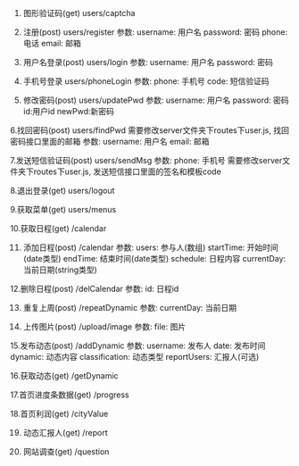 1. 图形验证码(get)
users/captcha

2. 注册(post)
users/register
参数:
username: 用户名
password: 密码
phone: 电话
email: 邮箱

3. 用户名登录(post)
users/login
参数:
username: 用户名
password: 密码

4. 手机号登录
users/phoneLogin
参数: 
phone: 手机号
code: 短信验证码

5. 修改密码(post)
users/updatePwd
参数:
username: 用户名
password: 密码
id:用户id
newPwd:新密码

6.找回密码(post)
users/findPwd
需要修改server文件夹下routes下user.js, 找回密码接口里面的邮箱
参数:
username: 用户名
email: 邮箱

7.发送短信验证码(post)
users/sendMsg
参数:
phone: 手机号
需要修改server文件夹下routes下user.js, 发送短信接口里面的签名和模板code

8.退出登录(get)
users/logout

9.获取菜单(get)
users/menus

10.获取日程(get)
/calendar

11. 添加日程(post)
/calendar
参数:
users: 参与人(数组)
startTime: 开始时间(date类型)
endTime: 结束时间(date类型)
schedule: 日程内容
currentDay: 当前日期(string类型)

12.删除日程(post)
/delCalendar
参数:
id: 日程id

13. 重复上周(post)
/repeatDynamic
参数:
currentDay: 当前日期

14. 上传图片(post)
/upload/image
参数:
file: 图片

15.发布动态(post)
/addDynamic
参数:
username: 发布人
date: 发布时间
dynamic: 动态内容
classification: 动态类型
reportUsers: 汇报人(可选)

16.获取动态(get)
/getDynamic

17.首页进度条数据(get)
/progress

18.首页利润(get)
/cityValue

19. 动态汇报人(get)
/report

20. 网站调查(get)
/question